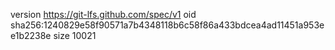 version https://git-lfs.github.com/spec/v1
oid sha256:1240829e58f90571a7b4348118b6c58f86a433bdcea4ad11451a953ee1b2238e
size 10021
